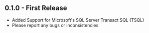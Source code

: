 ## 0.1.0 - First Release
* Added Support for Microsoft's SQL Server Transact SQL (TSQL)
* Please report any bugs or inconsistencies
